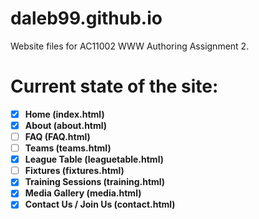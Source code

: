 # daleb99.github.io
Website files for AC11002 WWW Authoring Assignment 2.

# Current state of the site:

- [x] **Home (index.html)**
- [x] **About (about.html)**
- [ ] **FAQ (FAQ.html)**
- [ ] **Teams (teams.html)**
- [x] **League Table (leaguetable.html)**
- [ ] **Fixtures (fixtures.html)**
- [x] **Training Sessions (training.html)**
- [x] **Media Gallery (media.html)**
- [x] **Contact Us / Join Us (contact.html)**
